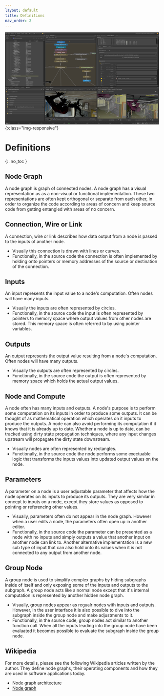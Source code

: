 ```yaml
---
layout: default
title: Definitions
nav_order: 2
---
```


![Blender node graph](../assets/Katana_fullscreengrab.jpg){:class="img-responsive"}

# Definitions
{: .no_toc }

## Node Graph

A node graph is graph of connected nodes. A node graph has a visual representation as as a non-visual or functional implementation. These two representations are often kept orthogonal or separate from each other, in order to organize the code according to areas of concern and keep source code from getting entangled with areas of no concern.

## Connection, Wire or Link

A connection, wire or link describes how data output from a node is passed to the inputs of another node. 
* Visually this connection is drawn with lines or curves. 
* Functionally, in the source code the connection is often implemented by holding onto pointers or memory addresses of the source or destination of the connection.

## Inputs

An input represents the input value to a node's computation. Often nodes will have many inputs. 
* Visually the inputs are often represented by circles. 
* Functionally, in the source code the input is often represented by pointers to memory space where output values from other nodes are stored. This memory space is often referred to by using pointer variables.

## Outputs

An output represents the output value resulting from a node's computation. Often nodes will have many outputs. 
* Visually the outputs are often represented by circles.
* Functionally, in the source code the output is often represented by memory space which holds the actual output values.

## Node and Compute

A node often has many inputs and outputs. A node's purpose is to perform some computation on its inputs in order to produce some outputs. It can be thought of as mathematical operation which operates on it inputs to produce the outputs. A node can also avoid performing its computation if it knows that it is already up to date. Whether a node is up to date, can be tracked using dirty state propagation techniques, where any input changes upstream will propagate the dirty state downstream.
* Visually nodes are often represented by rectangles.
* Functionally, in the source code the node performs some exectuable logic that transforms the inputs values into updated output values on the node.

## Parameters

A parameter on a node is a user adjustable parameter that affects how the node operates on its inputs to produce its outputs. They are very similar in concept to inputs on a node, except they store values as opposed to pointing or referencing other values. 
* Visually, parameters often do not appear in the node graph. However when a user edits a node, the parameters often open up in another editor. 
* Functionally, in the source code the parameter can be presented as a node with no inputs and simply outputs a value that another input on another node can link to. Another alternative implementation is a new sub type of input that can also hold onto its values when it is not connected to any output from another node.

## Group Node

A group node is used to simplify complex graphs by hiding subgraphs inside of itself and only exposing some of the inputs and outputs to the subgraph. A group node acts like a normal node except that it's internal computation is represented by another hidden node graph.
* Visually, group nodes appear as regualr nodes with inputs and outputs. However, in the user interface it is also possible to dive into the subgraph inside the group node and make adjustments to it.
* Functionally, in the source code, group nodes act similar to another function call. When all the inputs leading into the group node have been evaluated it becomes possible to evaluate the subgraph inside the group node.

## Wikipedia

For more details, please see the following Wikipedia articles written by the author.
They define node graphs, their operating components and how they are used in software applications today. 

* [Node graph architecture](https://en.wikipedia.org/wiki/Node_graph_architecture)
* [Node graph](https://en.wikipedia.org/wiki/Node_graph_architecture#Node_Graph)

